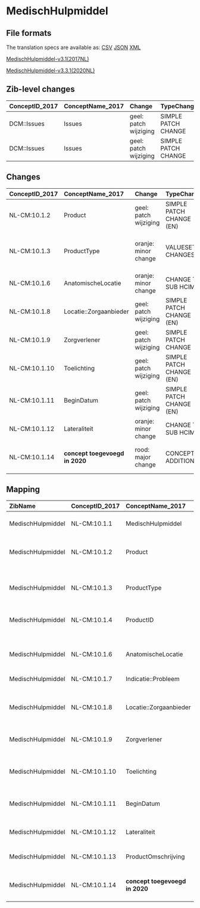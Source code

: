 # MedischHulpmiddel
## File formats

The translation specs are available as: 
[CSV](../csv/MedischHulpmiddel.csv) [JSON](../json/MedischHulpmiddel.json) [XML](../xml/MedischHulpmiddel.xml)



[MedischHulpmiddel-v3.1(2017NL)](https://zibs.nl/wiki/MedischHulpmiddel-v3.1(2017NL))

[MedischHulpmiddel-v3.3.1(2020NL)](https://zibs.nl/wiki/MedischHulpmiddel-v3.3.1(2020NL))







## Zib-level changes

| ConceptID_2017   | ConceptName_2017   | Change                | TypeChange          | Omschrijving                    |
|:-----------------|:-------------------|:----------------------|:--------------------|:--------------------------------|
| DCM::Issues      | Issues             | geel: patch wijziging | SIMPLE PATCH CHANGE | tekstwijziging issue verwijderd |
| DCM::Issues      | Issues             | geel: patch wijziging | SIMPLE PATCH CHANGE | Tekst verwijderd                |

## Changes

| ConceptID_2017   | ConceptName_2017               | Change                | TypeChange               | Impact_heen   | TRANSLATIE_spec_heen                                        | Impact_terug   | TRANSLATIE_spec_terug                                       | Omschrijving                                                                                 |
|:-----------------|:-------------------------------|:----------------------|:-------------------------|:--------------|:------------------------------------------------------------|:---------------|:------------------------------------------------------------|:---------------------------------------------------------------------------------------------|
| NL-CM:10.1.2     | Product                        | geel: patch wijziging | SIMPLE PATCH CHANGE (EN) | Low           |                                                             | Low            |                                                             | Tekstwijziging 'medical aid' naar 'medical device'.                                          |
| NL-CM:10.1.3     | ProductType                    | oranje: minor change  | VALUESET CHANGES         | Low           | existing valueset [valuesetname] changed in [baseline 2020] | Medium         | existing valueset [valuesetname] changed in [baseline 2020] | Waarden voor 'geen' toevoegen aan ProductTypeCodelist, OTH toegestaan bij ‘Required Binding' |
| NL-CM:10.1.6     | AnatomischeLocatie             | oranje: minor change  | CHANGE TO SUB HCIM       | Medium        | source -> target                                            | Medium         | source -> target                                            | nieuwe verwijzing naar sub-bouwsteen anatomischeLocatie                                      |
| NL-CM:10.1.8     | Locatie::Zorgaanbieder         | geel: patch wijziging | SIMPLE PATCH CHANGE (EN) | Low           |                                                             | Low            |                                                             | Tekstwijziging 'medical aid' naar 'medical device'.                                          |
| NL-CM:10.1.9     | Zorgverlener                   | geel: patch wijziging | SIMPLE PATCH CHANGE      | Low           |                                                             | Low            |                                                             | Tekstwijziging aan defintie concept                                                          |
| NL-CM:10.1.10    | Toelichting                    | geel: patch wijziging | SIMPLE PATCH CHANGE (EN) | Low           |                                                             | Low            |                                                             | Tekstwijziging 'medical aid' naar 'medical device'.                                          |
| NL-CM:10.1.11    | BeginDatum                     | geel: patch wijziging | SIMPLE PATCH CHANGE (EN) | Low           |                                                             | Low            |                                                             | Tekstwijziging 'medical aid' naar 'medical device'.                                          |
| NL-CM:10.1.12    | Lateraliteit                   | oranje: minor change  | CHANGE TO SUB HCIM       | Medium        | source -> target                                            | Medium         | source -> target                                            | nieuwe verwijzing naar sub-bouwsteen anatomischeLocatie                                      |
| NL-CM:10.1.14    | **concept toegevoegd in 2020** | rood: major change    | CONCEPT ADDITION         | Low           |                                                             | High           | IF source <> [blank] THEN source -> target=[non-zib item]   | Toevoegen EindDatum bij zibs die ook BeginDatum kennen                                       |

## Mapping

| ZibName           | ConceptID_2017   | ConceptName_2017               | Codelists_2017                         | Change                  | ConceptID_2020   | ConceptName_2020                       | Codelists_2020         | Bits                | Omschrijving                                                                                 | TypeChange               | Impact_heen   | TRANSLATIE_spec_heen                                        | Impact_terug   | TRANSLATIE_spec_terug                                       |
|:------------------|:-----------------|:-------------------------------|:---------------------------------------|:------------------------|:-----------------|:---------------------------------------|:-----------------------|:--------------------|:---------------------------------------------------------------------------------------------|:-------------------------|:--------------|:------------------------------------------------------------|:---------------|:------------------------------------------------------------|
| MedischHulpmiddel | NL-CM:10.1.1     | MedischHulpmiddel              |                                        | groen: geen wijzigingen | NL-CM:10.1.1     | MedischHulpmiddel                      |                        |                     |                                                                                              |                          |               |                                                             |                |                                                             |
| MedischHulpmiddel | NL-CM:10.1.2     | Product                        |                                        | geel: patch wijziging   | NL-CM:10.1.2     | Product                                |                        | ZIB-673             | Tekstwijziging 'medical aid' naar 'medical device'.                                          | SIMPLE PATCH CHANGE (EN) | Low           |                                                             | Low            |                                                             |
| MedischHulpmiddel | NL-CM:10.1.3     | ProductType                    | ProductTypeCodelijst                   | oranje: minor change    | NL-CM:10.1.3     | ProductType                            | ProductTypeCodelijst   | ZIB-1536 ; ZIB-1586 | Waarden voor 'geen' toevoegen aan ProductTypeCodelist, OTH toegestaan bij ‘Required Binding' | VALUESET CHANGES         | Low           | existing valueset [valuesetname] changed in [baseline 2020] | Medium         | existing valueset [valuesetname] changed in [baseline 2020] |
| MedischHulpmiddel | NL-CM:10.1.4     | ProductID                      | GTINProductIDCodelijst                 | groen: geen wijzigingen | NL-CM:10.1.4     | ProductID                              | GTINProductIDCodelijst |                     |                                                                                              |                          |               |                                                             |                |                                                             |
|                   |                  |                                | HIBCProductIDCodelijst                 |                         |                  |                                        | HIBCProductIDCodelijst |                     |                                                                                              |                          |               |                                                             |                |                                                             |
| MedischHulpmiddel | NL-CM:10.1.6     | AnatomischeLocatie             | HulpmiddelAnatomischeLocatieCodelijst  | oranje: minor change    | NL-CM:10.1.15    | AnatomischeLocatie::AnatomischeLocatie | LocatieCodelijst       | ZIB-1116            | nieuwe verwijzing naar sub-bouwsteen anatomischeLocatie                                      | CHANGE TO SUB HCIM       | Medium        | source -> target                                            | Medium         | source -> target                                            |
| MedischHulpmiddel | NL-CM:10.1.7     | Indicatie::Probleem            |                                        | groen: geen wijzigingen | NL-CM:10.1.7     | Indicatie::Probleem                    |                        |                     |                                                                                              |                          |               |                                                             |                |                                                             |
| MedischHulpmiddel | NL-CM:10.1.8     | Locatie::Zorgaanbieder         |                                        | geel: patch wijziging   | NL-CM:10.1.8     | Locatie::Zorgaanbieder                 |                        | ZIB-673             | Tekstwijziging 'medical aid' naar 'medical device'.                                          | SIMPLE PATCH CHANGE (EN) | Low           |                                                             | Low            |                                                             |
| MedischHulpmiddel | NL-CM:10.1.9     | Zorgverlener                   |                                        | geel: patch wijziging   | NL-CM:10.1.9     | Zorgverlener                           |                        | ZIB-673 ; ZIB-1120  | Tekstwijziging aan defintie concept                                                          | SIMPLE PATCH CHANGE      | Low           |                                                             | Low            |                                                             |
| MedischHulpmiddel | NL-CM:10.1.10    | Toelichting                    |                                        | geel: patch wijziging   | NL-CM:10.1.10    | Toelichting                            |                        | ZIB-673             | Tekstwijziging 'medical aid' naar 'medical device'.                                          | SIMPLE PATCH CHANGE (EN) | Low           |                                                             | Low            |                                                             |
| MedischHulpmiddel | NL-CM:10.1.11    | BeginDatum                     |                                        | geel: patch wijziging   | NL-CM:10.1.11    | BeginDatum                             |                        | ZIB-673             | Tekstwijziging 'medical aid' naar 'medical device'.                                          | SIMPLE PATCH CHANGE (EN) | Low           |                                                             | Low            |                                                             |
| MedischHulpmiddel | NL-CM:10.1.12    | Lateraliteit                   | MedischHulpmiddelLateraliteitCodelijst | oranje: minor change    | NL-CM:10.1.15    | Lateraliteit::AnatomischeLocatie       | LateraliteitCodelijst  | ZIB-1116            | nieuwe verwijzing naar sub-bouwsteen anatomischeLocatie                                      | CHANGE TO SUB HCIM       | Medium        | source -> target                                            | Medium         | source -> target                                            |
| MedischHulpmiddel | NL-CM:10.1.13    | ProductOmschrijving            |                                        | groen: geen wijzigingen | NL-CM:10.1.13    | ProductOmschrijving                    |                        |                     |                                                                                              |                          |               |                                                             |                |                                                             |
| MedischHulpmiddel | NL-CM:10.1.14    | **concept toegevoegd in 2020** |                                        | rood: major change      | NL-CM:10.1.14    | EindDatum                              |                        | ZIB-680             | Toevoegen EindDatum bij zibs die ook BeginDatum kennen                                       | CONCEPT ADDITION         | Low           |                                                             | High           | IF source <> [blank] THEN source -> target=[non-zib item]   |

